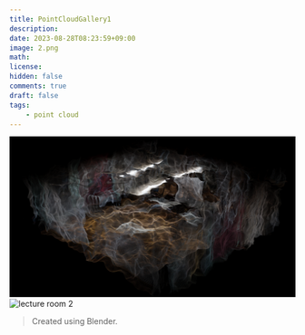 ```yaml
---
title: PointCloudGallery1
description: 
date: 2023-08-28T08:23:59+09:00
image: 2.png
math: 
license: 
hidden: false
comments: true
draft: false
tags:
    - point cloud
---
```


![lecture room 1](1.png) ![lecture room 2](2.png)

> Created using Blender.